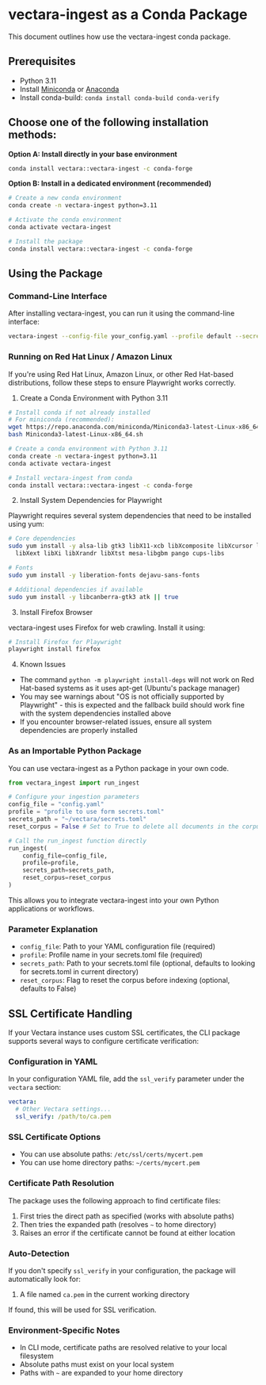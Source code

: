 # vectara-ingest as a Conda Package

This document outlines how use the vectara-ingest conda package.

## Prerequisites
- Python 3.11
- Install [Miniconda](https://docs.conda.io/en/latest/miniconda.html) or [Anaconda](https://www.anaconda.com/download/)
- Install conda-build: `conda install conda-build conda-verify`


## Choose one of the following installation methods:

   **Option A: Install directly in your base environment**
   ```bash
   conda install vectara::vectara-ingest -c conda-forge
   ```

   **Option B: Install in a dedicated environment (recommended)**
   ```bash
   # Create a new conda environment
   conda create -n vectara-ingest python=3.11
   
   # Activate the conda environment
   conda activate vectara-ingest
   
   # Install the package
   conda install vectara::vectara-ingest -c conda-forge
   ```

## Using the Package

### Command-Line Interface

After installing vectara-ingest, you can run it using the command-line interface:

```bash
vectara-ingest --config-file your_config.yaml --profile default --secrets-path path/to/secrets.toml
```

### Running on Red Hat Linux / Amazon Linux

If you're using Red Hat Linux, Amazon Linux, or other Red Hat-based distributions, follow these steps to ensure Playwright works correctly.

1. Create a Conda Environment with Python 3.11

```bash
# Install conda if not already installed
# For miniconda (recommended):
wget https://repo.anaconda.com/miniconda/Miniconda3-latest-Linux-x86_64.sh
bash Miniconda3-latest-Linux-x86_64.sh

# Create a conda environment with Python 3.11
conda create -n vectara-ingest python=3.11
conda activate vectara-ingest

# Install vectara-ingest from conda
conda install vectara::vectara-ingest -c conda-forge
```

2. Install System Dependencies for Playwright

Playwright requires several system dependencies that need to be installed using yum:

```bash
# Core dependencies
sudo yum install -y alsa-lib gtk3 libX11-xcb libXcomposite libXcursor libXdamage \
  libXext libXi libXrandr libXtst mesa-libgbm pango cups-libs

# Fonts
sudo yum install -y liberation-fonts dejavu-sans-fonts

# Additional dependencies if available
sudo yum install -y libcanberra-gtk3 atk || true
```

3. Install Firefox Browser

vectara-ingest uses Firefox for web crawling. Install it using:

```bash
# Install Firefox for Playwright
playwright install firefox
```

4. Known Issues

- The command `python -m playwright install-deps` will not work on Red Hat-based systems as it uses apt-get (Ubuntu's package manager)
- You may see warnings about "OS is not officially supported by Playwright" - this is expected and the fallback build should work fine with the system dependencies installed above
- If you encounter browser-related issues, ensure all system dependencies are properly installed


### As an Importable Python Package

You can use vectara-ingest as a Python package in your own code.

```python
from vectara_ingest import run_ingest

# Configure your ingestion parameters
config_file = "config.yaml"
profile = "profile to use form secrets.toml"
secrets_path = "~/vectara/secrets.toml"
reset_corpus = False # Set to True to delete all documents in the corpus before indexing

# Call the run_ingest function directly
run_ingest(
    config_file=config_file,
    profile=profile,
    secrets_path=secrets_path,
    reset_corpus=reset_corpus
)
```

This allows you to integrate vectara-ingest into your own Python applications or workflows.

### Parameter Explanation

- `config_file`: Path to your YAML configuration file (required)
- `profile`: Profile name in your secrets.toml file (required)
- `secrets_path`: Path to your secrets.toml file (optional, defaults to looking for secrets.toml in current directory)
- `reset_corpus`: Flag to reset the corpus before indexing (optional, defaults to False)

## SSL Certificate Handling

If your Vectara instance uses custom SSL certificates, the CLI package supports several ways to configure certificate verification:

### Configuration in YAML

In your configuration YAML file, add the `ssl_verify` parameter under the `vectara` section:

```yaml
vectara:
  # Other Vectara settings...
  ssl_verify: /path/to/ca.pem
```

### SSL Certificate Options

- You can use absolute paths: `/etc/ssl/certs/mycert.pem`
- You can use home directory paths: `~/certs/mycert.pem`

### Certificate Path Resolution

The package uses the following approach to find certificate files:

1. First tries the direct path as specified (works with absolute paths)
2. Then tries the expanded path (resolves `~` to home directory)
3. Raises an error if the certificate cannot be found at either location

### Auto-Detection

If you don't specify `ssl_verify` in your configuration, the package will automatically look for:

1. A file named `ca.pem` in the current working directory

If found, this will be used for SSL verification.

### Environment-Specific Notes

- In CLI mode, certificate paths are resolved relative to your local filesystem
- Absolute paths must exist on your local system
- Paths with `~` are expanded to your home directory